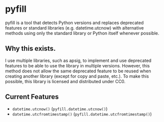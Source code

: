 # pyfill
pyfill is a tool that detects Python versions and replaces deprecated features or standard libraries (e.g. datetime.utcnow) with alternative methods using only the standard library or Python itself whenever possible.
## Why this exists.
I use multiple libraries, such as apsig, to implement and use deprecated features to be able to use the library in multiple versions. However, this method does not allow the same deprecated feature to be reused when creating another library (except for copy and paste, etc.). To make this possible, this library is licensed and distributed under CC0.
## Current Features
- `datetime.utcnow()` (`pyfill.datetime.utcnow()`)
- `datetime.utcfromtimestamp()` (`pyfill.datetime.utcfromtimestamp()`)